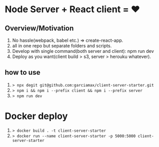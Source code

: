 # Node Server + React client = ❤

## Overview/Motivation

1. No hassle(webpack, babel etc.) => create-react-app.
1. all in one repo but separate folders and scripts.
1. Develop with single command(both server and client): npm run dev
1. Deploy as you want(client build > s3, server > herouku whatever).

## how to use

1. `> npx degit git@github.com:garciamax/client-server-starter.git`
1. `> npm i && npm i --prefix client && npm i --prefix server`
1. `> npm run dev`

# Docker deploy

1. `> docker build . -t client-server-starter`
1. `> docker run --name client-server-starter -p 5000:5000 client-server-starter`
